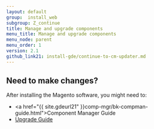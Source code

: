 ```yaml
---
layout: default
group:  install_web
subgroup: Z_continue
title: Manage and upgrade components
menu_title: Manage and upgrade components
menu_node: parent
menu_order: 1
version: 2.1
github_link21: install-gde/continue-to-cm-updater.md
---
```




## Need to make changes?
After installing the Magento software, you might need to:

*	<a href="{{ site.gdeurl21" }}comp-mgr/bk-compman-guide.html">Component Manager Guide</a>
*	<a href="{{ site.gdeurl21 }}upgrade/bk-upgrade-guide.html">Upgrade Guide</a>



